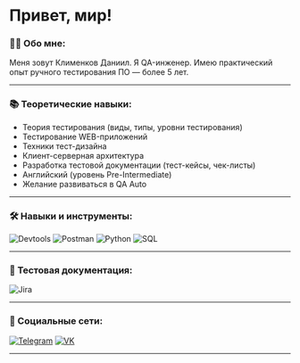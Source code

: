 # Привет, мир!

### 👨‍💻 Обо мне:

Меня зовут Клименков Даниил. Я QA-инженер. Имею практический опыт ручного тестирования ПО — более 5 лет.

---
### 📚 Теоретические навыки:
- Теория тестирования (виды, типы, уровни тестирования)
- Тестирование WEB-приложений
- Техники тест-дизайна
- Клиент-серверная архитектура
- Разработка тестовой документации (тест-кейсы, чек-листы)
- Английский (уровень Pre-Intermediate)
- Желание развиваться в QA Auto

---
### 🛠️ Навыки и инструменты:

![Devtools](https://img.shields.io/badge/Devtools-4285F4?style=for-the-badge&logo=Google-chrome&logoColor=white)
![Postman](https://img.shields.io/badge/Postman-FF6C37?style=for-the-badge&logo=Postman&logoColor=white)
![Python](https://img.shields.io/badge/Python-FFD43B?style=for-the-badge&logo=python&logoColor=blue)
![SQL](https://img.shields.io/badge/Microsoft_SQL_Server-CC2927?style=for-the-badge&logo=microsoft-sql-server&logoColor=white)

---


### 📁 Тестовая документация:

![Jira](https://img.shields.io/badge/Jira-0052CC?style=for-the-badge&logo=Jira&logoColor=white)

---

### 🤝 Социальные сети:

[![Telegram](https://img.shields.io/badge/Telegram-2CA5E0?style=for-the-badge&logo=telegram&logoColor=white)](https://t.me/mazion322)
[![VK](https://img.shields.io/badge/VK-%232E87FB.svg?&style=for-the-badge&logo=vk&logoColor=white)](https://vk.com/mazion)

---
